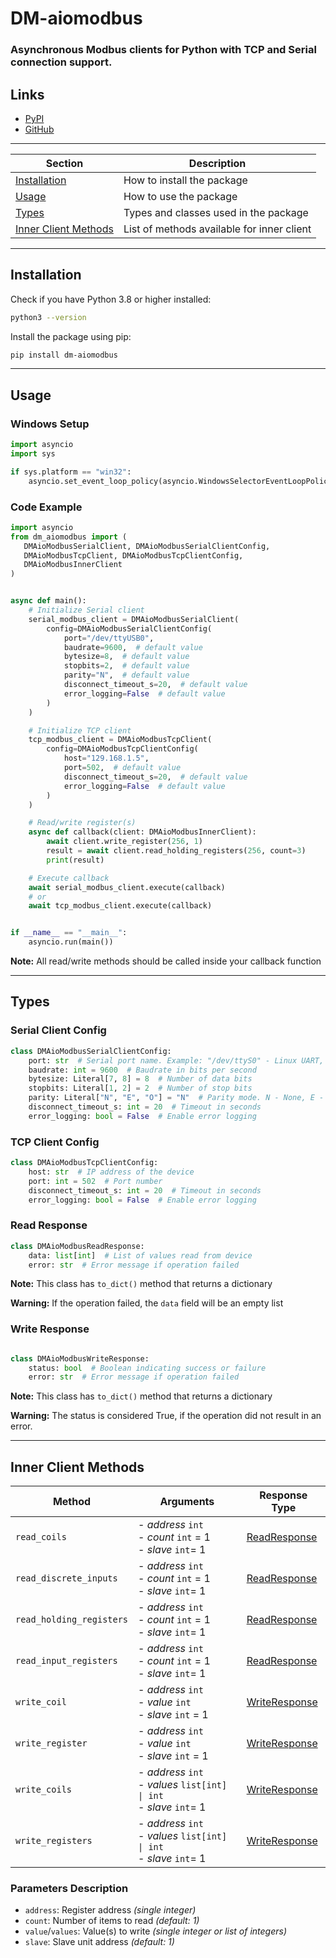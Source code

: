 # DM-aiomodbus

### Asynchronous Modbus clients for Python with TCP and Serial connection support.

## Links

* [PyPI](https://pypi.org/project/dm-aiomodbus)
* [GitHub](https://github.com/MykhLibs/dm-aiomodbus)

---

| Section                                       | Description                                |
|-----------------------------------------------|--------------------------------------------|
| [Installation](#installation)                 | How to install the package                 |
| [Usage](#usage)                               | How to use the package                     |
| [Types](#types)                               | Types and classes used in the package      |
| [Inner Client Methods](#inner-client-methods) | List of methods available for inner client |

---

## Installation

Check if you have Python 3.8 or higher installed:

```bash
python3 --version
```

Install the package using pip:

```bash
pip install dm-aiomodbus
```

---

## Usage

### Windows Setup

```python
import asyncio
import sys

if sys.platform == "win32":
    asyncio.set_event_loop_policy(asyncio.WindowsSelectorEventLoopPolicy())
```

### Code Example

```python
import asyncio
from dm_aiomodbus import (
   DMAioModbusSerialClient, DMAioModbusSerialClientConfig,
   DMAioModbusTcpClient, DMAioModbusTcpClientConfig,
   DMAioModbusInnerClient
)


async def main():
    # Initialize Serial client
    serial_modbus_client = DMAioModbusSerialClient(
        config=DMAioModbusSerialClientConfig(
            port="/dev/ttyUSB0",
            baudrate=9600,  # default value
            bytesize=8,  # default value
            stopbits=2,  # default value
            parity="N",  # default value
            disconnect_timeout_s=20,  # default value
            error_logging=False  # default value
        )
    )

    # Initialize TCP client
    tcp_modbus_client = DMAioModbusTcpClient(
        config=DMAioModbusTcpClientConfig(
            host="129.168.1.5",
            port=502,  # default value
            disconnect_timeout_s=20,  # default value
            error_logging=False  # default value
        )
    )

    # Read/write register(s)
    async def callback(client: DMAioModbusInnerClient):
        await client.write_register(256, 1)
        result = await client.read_holding_registers(256, count=3)
        print(result)

    # Execute callback
    await serial_modbus_client.execute(callback)
    # or
    await tcp_modbus_client.execute(callback)


if __name__ == "__main__":
    asyncio.run(main())
```

**Note:** All read/write methods should be called inside your callback function

---

## Types

### Serial Client Config

```python
class DMAioModbusSerialClientConfig:
    port: str  # Serial port name. Example: "/dev/ttyS0" - Linux UART, "/dev/ttyUSB0" - linux USB, "COM1" - Windows USB
    baudrate: int = 9600  # Baudrate in bits per second
    bytesize: Literal[7, 8] = 8  # Number of data bits
    stopbits: Literal[1, 2] = 2  # Number of stop bits
    parity: Literal["N", "E", "O"] = "N"  # Parity mode. N - None, E - Even, O - Odd
    disconnect_timeout_s: int = 20  # Timeout in seconds
    error_logging: bool = False  # Enable error logging
```

### TCP Client Config

```python
class DMAioModbusTcpClientConfig:
    host: str  # IP address of the device
    port: int = 502  # Port number
    disconnect_timeout_s: int = 20  # Timeout in seconds
    error_logging: bool = False  # Enable error logging
```

### Read Response

```python
class DMAioModbusReadResponse:
    data: list[int]  # List of values read from device
    error: str  # Error message if operation failed
```

**Note:** This class has `to_dict()` method that returns a dictionary

**Warning:** If the operation failed, the `data` field will be an empty list

### Write Response

```python

class DMAioModbusWriteResponse:
    status: bool  # Boolean indicating success or failure
    error: str  # Error message if operation failed
```

**Note:** This class has `to_dict()` method that returns a dictionary

**Warning:** The status is considered True, if the operation did not result in an error.

---

## Inner Client Methods

| Method                   | Arguments                                                                | Response Type                    |
|--------------------------|--------------------------------------------------------------------------|----------------------------------|
| `read_coils`             | - *address* `int`<br>- *count* `int` = 1<br>- *slave* `int`= 1           | [ReadResponse](#read-response)   |
| `read_discrete_inputs`   | - *address* `int`<br>- *count* `int` = 1<br>- *slave* `int`= 1           | [ReadResponse](#read-response)   |
| `read_holding_registers` | - *address* `int`<br>- *count* `int` = 1<br>- *slave* `int`= 1           | [ReadResponse](#read-response)   |
| `read_input_registers`   | - *address* `int`<br>- *count* `int` = 1<br>- *slave* `int`= 1           | [ReadResponse](#read-response)   |
| `write_coil`             | - *address* `int`<br>- *value* `int`<br>- *slave* `int` = 1              | [WriteResponse](#write-response) |
| `write_register`         | - *address* `int`<br>- *value* `int`<br>- *slave* `int` = 1              | [WriteResponse](#write-response) |
| `write_coils`            | - *address* `int`<br>- *values* `list[int] \| int`<br>- *slave* `int`= 1 | [WriteResponse](#write-response) |
| `write_registers`        | - *address* `int`<br>- *values* `list[int] \| int`<br>- *slave* `int`= 1 | [WriteResponse](#write-response) |

### Parameters Description

- `address`: Register address _(single integer)_
- `count`: Number of items to read _(default: 1)_
- `value`/`values`: Value(s) to write _(single integer or list of integers)_
- `slave`: Slave unit address _(default: 1)_
